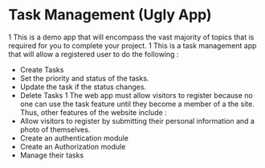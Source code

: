 # Task Management (Ugly App)
1 This is a demo app that will encompass the vast majority of topics that is  required for you to complete your project.
1 This is a task management app that will allow a registered user to do the following :
  * Create Tasks
  * Set the priority and status of the tasks.
  * Update the task if the status changes. 
  * Delete Tasks
1 The web app must allow visitors to register because no one can use the task feature until they become a member of a the site. Thus, other features of the website include :
* Allow visitors to register by submitting their personal information and a photo of themselves.
* Create an authentication module 
* Create an Authorization module
* Manage their tasks
